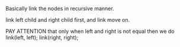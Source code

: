 
Basically link the nodes in recursive manner.  

link left child and right child first, and link move on.   

PAY ATTENTION that only when left and right is not equal then we do 
link(left, left); 
link(right, right);

